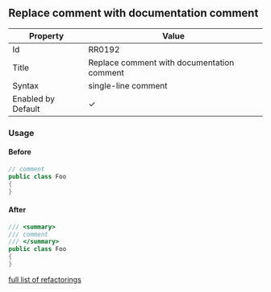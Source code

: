 ## Replace comment with documentation comment

| Property           | Value                                      |
| ------------------ | ------------------------------------------ |
| Id                 | RR0192                                     |
| Title              | Replace comment with documentation comment |
| Syntax             | single\-line comment                       |
| Enabled by Default | &#x2713;                                   |

### Usage

#### Before

```csharp
// comment
public class Foo
{
}
```

#### After

```csharp
/// <summary>
/// comment
/// </summary>
public class Foo
{
}
```

[full list of refactorings](Refactorings.md)